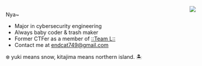 <!-- <p align="center">
<img src="https://raw.githubusercontent.com/Endcat/Endcat/master/banner.png" />
</p> -->

<img src="https://moe-counter--nriver1.repl.co/get/@Endcat?theme=asoul" align="right"/>

Nya~
- Major in cybersecurity engineering
- Always baby coder & trash maker
- Former CTFer as a member of [::Team L::](https://l.xdsec.org/about.html)
- Contact me at [endcat749@gmail.com](mailto:endcat749@gmail.com)

❄️ yuki means snow, kitajima means northern island. 🏝️
